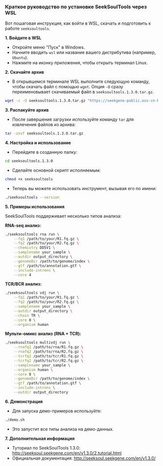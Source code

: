 ### Краткое руководство по установке SeekSoulTools через WSL

Вот пошаговая инструкция, как войти в WSL, скачать и подготовить к работе `seeksoultools`.

**1. Войдите в WSL**

*   Откройте меню "Пуск" в Windows.
*   Начните вводить `wsl` или название вашего дистрибутива (например, `Ubuntu`).
*   Нажмите на иконку приложения, чтобы открыть терминал Linux.

**2. Скачайте архив**

*   В открывшемся терминале WSL выполните следующую команду, чтобы скачать файл с помощью `wget`. Опция `-O` сразу переименовывает скачиваемый файл в `seeksoultools.1.3.0.tar.gz`.

```bash
wget -c -O seeksoultools.1.3.0.tar.gz "https://seekgene-public.oss-cn-beijing.aliyuncs.com/software/seeksoultools/seeksoultools.1.3.0.tar.gz"
```

**3. Распакуйте архив**

*   После завершения загрузки используйте команду `tar` для извлечения файлов из архива:

```bash
tar -zxvf seeksoultools.1.3.0.tar.gz
```

**4. Настройка и использование**

*   Перейдите в созданную папку:

```bash
cd seeksoultools.1.3.0
```

*   Сделайте основной скрипт исполняемым:

```bash
chmod +x seeksoultools
```

*   Теперь вы можете использовать инструмент, вызывая его по имени:

```bash
./seeksoultools --version
```

**5. Примеры использования**

SeekSoulTools поддерживает несколько типов анализа:

**RNA-seq анализ:**
```bash
./seeksoultools rna run \
    --fq1 /path/to/your/R1.fq.gz \
    --fq2 /path/to/your/R2.fq.gz \
    --chemistry DD5V1 \
    --samplename your_sample \
    --outdir output_directory \
    --genomeDir /path/to/genome/index \
    --gtf /path/to/annotation.gtf \
    --include-introns \
    --core 4
```

**TCR/BCR анализ:**
```bash
./seeksoultools vdj run \
    --fq1 /path/to/your/R1.fq.gz \
    --fq2 /path/to/your/R2.fq.gz \
    --samplename your_sample \
    --outdir output_directory \
    --chain TR \
    --core 8 \
    --organism human
```

**Мульти-омикс анализ (RNA + TCR):**
```bash
./seeksoultools multivdj run \
    --rnafq1 /path/to/rna/R1.fq.gz \
    --rnafq2 /path/to/rna/R2.fq.gz \
    --tcrfq1 /path/to/tcr/R1.fq.gz \
    --tcrfq2 /path/to/tcr/R2.fq.gz \
    --samplename your_sample \
    --organism human \
    --core 8 \
    --genomeDir /path/to/genome/index \
    --gtf /path/to/annotation.gtf \
    --include-introns \
    --outdir output_directory
```

**6. Демонстрация**

*   Для запуска демо-примеров используйте:

```bash
./demo.sh
```

*   Это запустит все типы анализа на демо-данных.

**7. Дополнительная информация**

*   Туториал по SeekSoulTools 1.3.0: http://seeksoul.seekgene.com/en/v1.3.0/2.tutorial.html
*   Официальная документация: http://seeksoul.seekgene.com/en/v1.3.0/